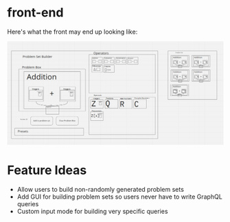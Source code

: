# front-end

Here's what the front may end up looking like:

![Math problems API front end wireframe](/assets/math-problems-front-end-wireframe.png)


# Feature Ideas

- Allow users to build non-randomly generated problem sets
- Add GUI for building problem sets so users never have to write GraphQL queries
- Custom input mode for building very specific queries

